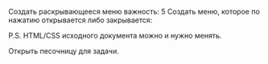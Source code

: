 Создать раскрывающееся меню
важность: 5
Создать меню, которое по нажатию открывается либо закрывается:


P.S. HTML/CSS исходного документа можно и нужно менять.

Открыть песочницу для задачи.